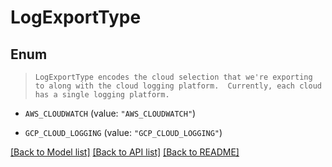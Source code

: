 # LogExportType

## Enum
> `LogExportType encodes the cloud selection that we're exporting to along with the cloud logging platform.  Currently, each cloud has a single logging platform.`

* `AWS_CLOUDWATCH` (value: `"AWS_CLOUDWATCH"`)

* `GCP_CLOUD_LOGGING` (value: `"GCP_CLOUD_LOGGING"`)


[[Back to Model list]](../README.md#documentation-for-models) [[Back to API list]](../README.md#documentation-for-api-endpoints) [[Back to README]](../README.md)


